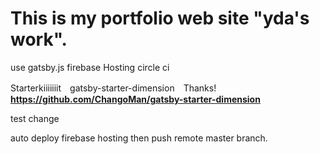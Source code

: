 # This is my portfolio web site "yda's work".
use
gatsby.js
firebase Hosting
circle ci

Starterkiiiiiiit　gatsby-starter-dimension　Thanks!
**https://github.com/ChangoMan/gatsby-starter-dimension**

test change

auto deploy firebase hosting then push remote master branch.
